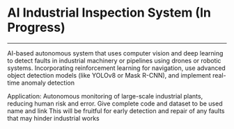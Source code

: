 # AI Industrial Inspection System (In Progress)
-----------------------------------------------
AI-based autonomous system that uses computer vision and deep learning to detect faults in industrial machinery or pipelines using drones or robotic systems.
Incorporating reinforcement learning for navigation, use advanced object detection models (like YOLOv8 or Mask R-CNN), and implement real-time anomaly detection

Application: Autonomous monitoring of large-scale industrial plants, reducing human risk and error. Give complete code and dataset to be used name and link
This will be fruitful for early detection and repair of any faults that may hinder industrial works
